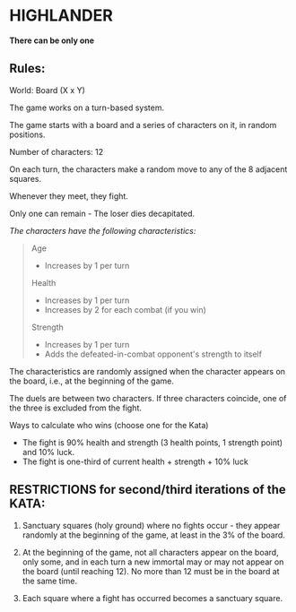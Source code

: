 # HIGHLANDER

**There can be only one**

## Rules: 

World: Board (X x Y)

The game works on a turn-based system.

The game starts with a board and a series of characters on it, in random positions.

Number of characters: 12

On each turn, the characters make a random move to any of the 8 adjacent squares.

Whenever they meet, they fight.

Only one can remain - The loser dies decapitated.

*The characters have the following characteristics:*

> Age
> - Increases by 1 per turn
> 
> Health
> - Increases by 1 per turn
> - Increases by 2 for each combat (if you win)
> 
> Strength
> - Increases by 1 per turn
> - Adds the defeated-in-combat opponent's strength to itself
 
The characteristics are randomly assigned when the character appears on the board, i.e., at the beginning of the game.
 
The duels are between two characters. If three characters coincide, one of the three is excluded from the fight.

Ways to calculate who wins (choose one for the Kata)
- The fight is 90% health and strength (3 health points, 1 strength point) and 10% luck.
- The fight is one-third of current health + strength + 10% luck

## RESTRICTIONS for second/third iterations of the KATA:

1. Sanctuary squares (holy ground) where no fights occur - they appear randomly at the beginning of the game, at least in the 3% of the board.

2. At the beginning of the game, not all characters appear on the board, only some, and in each turn a new immortal may or may not appear on the board (until reaching 12). No more than 12 must be in the board at the same time.

3. Each square where a fight has occurred becomes a sanctuary square.
